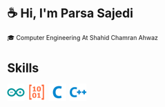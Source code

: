 <h1>☕ Hi, I'm Parsa Sajedi </h1>
<p>🎓 Computer Engineering At Shahid Chamran Ahwaz</p>

<h1>Skills </></h1>
<img src="https://github.com/PKief/vscode-material-icon-theme/blob/main/icons/arduino.svg" title="Arduino" alt="Arduino" width="40" height="40"/>&nbsp;
<img src="https://github.com/PKief/vscode-material-icon-theme/blob/main/icons/assembly.svg" title="Assembly" alt="Assembly" width="40" height="40"/>&nbsp;
<img src="https://github.com/PKief/vscode-material-icon-theme/blob/main/icons/c.svg" title="C" alt="C" width="40" height="40"/>&nbsp;
<img src="https://github.com/PKief/vscode-material-icon-theme/blob/main/icons/cpp.svg" title="C++" alt="C++" width="40" height="40"/>&nbsp;